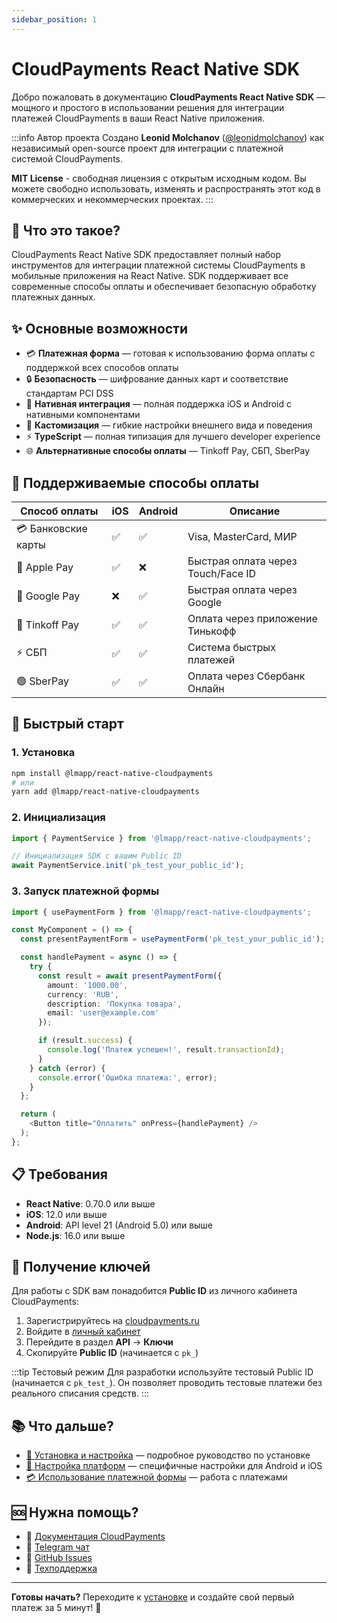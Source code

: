 ```yaml
---
sidebar_position: 1
---
```


# CloudPayments React Native SDK

Добро пожаловать в документацию **CloudPayments React Native SDK** — мощного и простого в использовании решения для интеграции платежей CloudPayments в ваши React Native приложения.

:::info Автор проекта
Создано **Leonid Molchanov** ([@leonidmolchanov](https://github.com/leonidmolchanov)) как независимый open-source проект для интеграции с платежной системой CloudPayments.

**MIT License** - свободная лицензия с открытым исходным кодом. Вы можете свободно использовать, изменять и распространять этот код в коммерческих и некоммерческих проектах.
:::

## 🚀 Что это такое?

CloudPayments React Native SDK предоставляет полный набор инструментов для интеграции платежной системы CloudPayments в мобильные приложения на React Native. SDK поддерживает все современные способы оплаты и обеспечивает безопасную обработку платежных данных.

## ✨ Основные возможности

- 💳 **Платежная форма** — готовая к использованию форма оплаты с поддержкой всех способов оплаты
- 🔒 **Безопасность** — шифрование данных карт и соответствие стандартам PCI DSS
- 📱 **Нативная интеграция** — полная поддержка iOS и Android с нативными компонентами
- 🎨 **Кастомизация** — гибкие настройки внешнего вида и поведения
- ⚡ **TypeScript** — полная типизация для лучшего developer experience
- 🌐 **Альтернативные способы оплаты** — Tinkoff Pay, СБП, SberPay

## 🎯 Поддерживаемые способы оплаты

| Способ оплаты       | iOS | Android | Описание                           |
| ------------------- | --- | ------- | ---------------------------------- |
| 💳 Банковские карты | ✅  | ✅      | Visa, MasterCard, МИР              |
| 🍎 Apple Pay        | ✅  | ❌      | Быстрая оплата через Touch/Face ID |
| 🤖 Google Pay       | ❌  | ✅      | Быстрая оплата через Google        |
| 🏦 Tinkoff Pay      | ✅  | ✅      | Оплата через приложение Тинькофф   |
| ⚡ СБП              | ✅  | ✅      | Система быстрых платежей           |
| 🟢 SberPay          | ✅  | ✅      | Оплата через Сбербанк Онлайн       |

## 🏁 Быстрый старт

### 1. Установка

```bash
npm install @lmapp/react-native-cloudpayments
# или
yarn add @lmapp/react-native-cloudpayments
```

### 2. Инициализация

```typescript
import { PaymentService } from '@lmapp/react-native-cloudpayments';

// Инициализация SDK с вашим Public ID
await PaymentService.init('pk_test_your_public_id');
```

### 3. Запуск платежной формы

```typescript
import { usePaymentForm } from '@lmapp/react-native-cloudpayments';

const MyComponent = () => {
  const presentPaymentForm = usePaymentForm('pk_test_your_public_id');

  const handlePayment = async () => {
    try {
      const result = await presentPaymentForm({
        amount: '1000.00',
        currency: 'RUB',
        description: 'Покупка товара',
        email: 'user@example.com'
      });

      if (result.success) {
        console.log('Платеж успешен!', result.transactionId);
      }
    } catch (error) {
      console.error('Ошибка платежа:', error);
    }
  };

  return (
    <Button title="Оплатить" onPress={handlePayment} />
  );
};
```

## 📋 Требования

- **React Native**: 0.70.0 или выше
- **iOS**: 12.0 или выше
- **Android**: API level 21 (Android 5.0) или выше
- **Node.js**: 16.0 или выше

## 🔑 Получение ключей

Для работы с SDK вам понадобится **Public ID** из личного кабинета CloudPayments:

1. Зарегистрируйтесь на [cloudpayments.ru](https://cloudpayments.ru)
2. Войдите в [личный кабинет](https://merchant.cloudpayments.ru)
3. Перейдите в раздел **API** → **Ключи**
4. Скопируйте **Public ID** (начинается с `pk_`)

:::tip Тестовый режим
Для разработки используйте тестовый Public ID (начинается с `pk_test_`). Он позволяет проводить тестовые платежи без реального списания средств.
:::

## 📚 Что дальше?

- [🚀 Установка и настройка](./getting-started) — подробное руководство по установке
- [📱 Настройка платформ](./platforms/android) — специфичные настройки для Android и iOS
- [💳 Использование платежной формы](./usage/payment-form) — работа с платежами

## 🆘 Нужна помощь?

- 📖 [Документация CloudPayments](https://developers.cloudpayments.ru)
- 💬 [Telegram чат](https://t.me/cloudpayments_dev)
- 🐛 [GitHub Issues](https://github.com/leonidmolchanov/react-native-cloudpayments-sdk/issues)
- 📧 [Техподдержка](mailto:support@cloudpayments.ru)

---

**Готовы начать?** Переходите к [установке](./getting-started) и создайте свой первый платеж за 5 минут! 🚀
